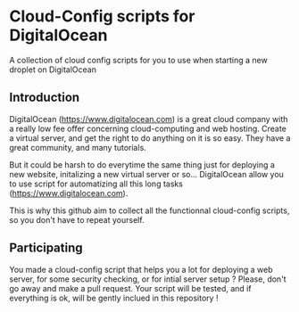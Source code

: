 # Cloud-Config scripts for DigitalOcean
A collection of cloud config scripts for you to use when starting a new droplet on DigitalOcean

## Introduction

DigitalOcean (https://www.digitalocean.com) is a great cloud company with a really low fee offer concerning cloud-computing and web hosting.
Create a virtual server, and get the right to do anything on it is so easy.
They have a great community, and many tutorials.

But it could be harsh to do everytime the same thing just for deploying a new website, initalizing a new virtual server or so...
DigitalOcean allow you to use script for automatizing all this long tasks (https://www.digitalocean.com).

This is why this github aim to collect all the functionnal cloud-config scripts, so you don't have to repeat yourself.

## Participating

You made a cloud-config script that helps you a lot for deploying a web server, for some security checking, or for intial server setup ?
Please, don't go away and make a pull request. Your script will be tested, and if everything is ok, will be gently inclued in this repository !

